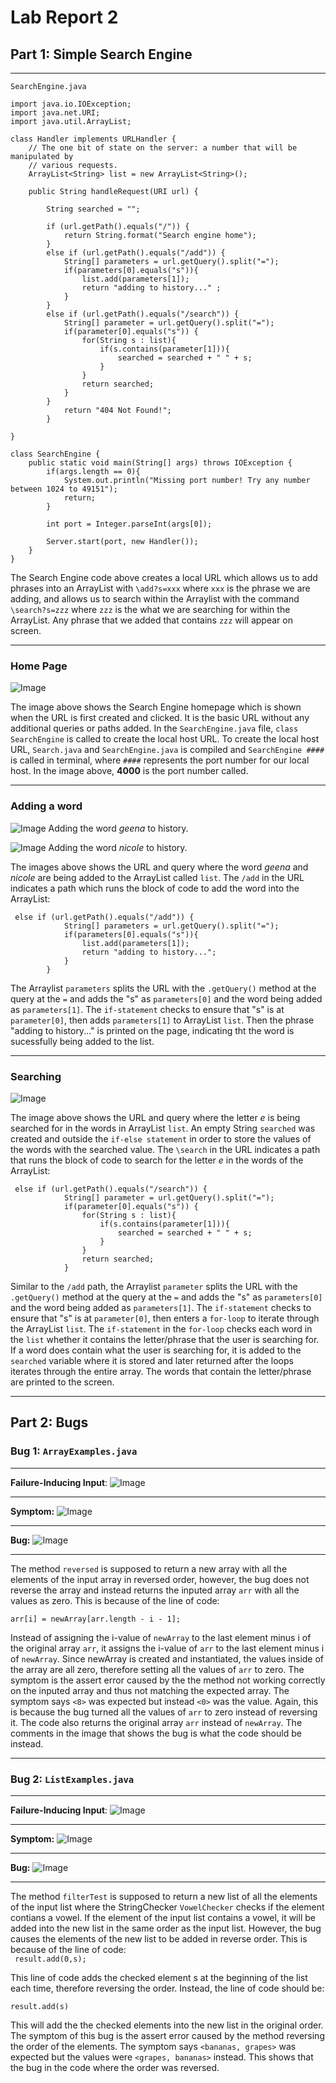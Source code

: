 # **Lab Report 2**

## **Part 1:** Simple Search Engine
***
`SearchEngine.java`
```
import java.io.IOException;
import java.net.URI;
import java.util.ArrayList;

class Handler implements URLHandler {
    // The one bit of state on the server: a number that will be manipulated by
    // various requests.    
    ArrayList<String> list = new ArrayList<String>();

    public String handleRequest(URI url) {

        String searched = "";

        if (url.getPath().equals("/")) {
            return String.format("Search engine home");
        } 
        else if (url.getPath().equals("/add")) {
            String[] parameters = url.getQuery().split("=");
            if(parameters[0].equals("s")){
                list.add(parameters[1]);
                return "adding to history..." ;
            }
        }
        else if (url.getPath().equals("/search")) {
            String[] parameter = url.getQuery().split("=");
            if(parameter[0].equals("s")) {
                for(String s : list){
                    if(s.contains(parameter[1])){
                        searched = searched + " " + s; 
                    }
                }
                return searched;
            }
        } 
            return "404 Not Found!";
        }
    
}

class SearchEngine {
    public static void main(String[] args) throws IOException {
        if(args.length == 0){
            System.out.println("Missing port number! Try any number between 1024 to 49151");
            return;
        }

        int port = Integer.parseInt(args[0]);

        Server.start(port, new Handler());
    }
}    
```
The Search Engine code above creates a local URL which allows us to add phrases into an ArrayList with `\add?s=xxx` where `xxx` is the phrase we are adding, and allows us to search within the Arraylist with the command `\search?s=zzz` where `zzz` is the what we are searching for within the ArrayList. Any phrase that we added that contains `zzz` will appear on screen. 

***

### **Home Page**
![Image](Images/SearchEngine%20home.png)

The image above shows the Search Engine homepage which is shown when the URL is first created and clicked. It is the basic URL without any additional queries or paths added. In the `SearchEngine.java` file, `class SearchEngine` is called to create the local host URL. To create the local host URL, `Search.java` and `SearchEngine.java` is compiled and `SearchEngine ####` is called in terminal, where `####` represents the port number for our local host. In the image above, **4000** is the port number called.

***
### **Adding a word**

![Image](Images/adding-geena.png)
Adding the word *geena* to history.

![Image](Images/adding-nicole.png)
Adding the word *nicole* to history.

The images above shows the URL and query where the word *geena* and *nicole* are being added to the ArrayList called `list`. The `/add` in the URL indicates a path which runs the block of code to add the word into the ArrayList:
```       
 else if (url.getPath().equals("/add")) {
            String[] parameters = url.getQuery().split("=");
            if(parameters[0].equals("s")){
                list.add(parameters[1]);
                return "adding to history...";
            }
        }
```
The Arraylist `parameters` splits the URL with the `.getQuery()` method at the query at the `=` and adds the "s" as `parameters[0]` and the word being added as `parameters[1]`. The `if-statement` checks to ensure that "s" is at `parameter[0]`, then adds `parameters[1]` to ArrayList `list`. Then the phrase "adding to history..." is printed on the page, indicating tht the word is sucessfully being added to the list. 

***
### **Searching**
![Image](Images/searching-e.png)

The image above shows the URL and query where the letter *e* is being searched for in the words in ArrayList `list`. An empty String `searched` was created and outside the `if-else statement` in order to store the values of the words with the searched value. The `\search` in the URL indicates a path that runs the block of code to search for the letter *e* in the words of the ArrayList:
```
 else if (url.getPath().equals("/search")) {
            String[] parameter = url.getQuery().split("=");
            if(parameter[0].equals("s")) {
                for(String s : list){
                    if(s.contains(parameter[1])){
                        searched = searched + " " + s; 
                    }
                }
                return searched;
            }
```
Similar to the `/add` path, the Arraylist `parameter` splits the URL with the `.getQuery()` method at the query at the `=` and adds the "s" as `parameters[0]` and the word being added as `parameters[1]`. The `if-statement` checks to ensure that "s" is at `parameter[0]`, then enters a `for-loop` to iterate through the ArrayList `list`. The `if-statement` in the `for-loop` checks each word in the `list` whether it contains the letter/phrase that the user is searching for. If a word does contain what the user is searching for, it is added to the `searched` variable where it is stored and later returned after the loops iterates through the entire array. The words that contain the letter/phrase are printed to the screen. 
***

## **Part 2:** Bugs

### Bug 1: `ArrayExamples.java`
***
**Failure-Inducing Input**:
![Image](Images/testReversedArray-input.png)
***
**Symptom:**
![Image](Images/testReversedArray-symtpom.png)
***
**Bug:**
![Image](Images/testReversedArray-bug.png)
***
The method `reversed` is supposed to return a new array with all the elements of the input array in reversed order, however, the bug does not reverse the array and instead returns the inputed array `arr` with all the values as zero. This is because of the line of code: 

`arr[i] = newArray[arr.length - i - 1];`

Instead of assigning the i-value of `newArray` to the last element minus i of the original array `arr`, it assigns the i-value of `arr` to the last element minus i of `newArray`. Since newArray is created and instantiated, the values inside of the array are all zero, therefore setting all the values of `arr` to zero. The symptom is the assert error caused by the the method not working correctly on the inputed array and thus not matching the expected array. The symptom says `<8>` was expected but instead `<0>` was the value. Again, this is because the bug turned all the values of `arr` to zero instead of reversing it. The code also returns the original array `arr` instead of `newArray`. The comments in the image that shows the bug is what the code should be instead.

***
### Bug 2: `ListExamples.java`
***
**Failure-Inducing Input**:
![Image](Images/testFilter-input.png)
***
**Symptom:**
![Image](Images/testFilter-symtpom.png)
***
**Bug:**
![Image](Images/testFilter-bug.png)
***
The method `filterTest` is supposed to return a new list of all the elements of the input list where the StringChecker `VowelChecker` checks if the element contians a vowel. If the element of the input list contains a vowel, it will be added into the new list in the same order as the input list. However, the bug causes the elements of the new list to be added in reverse order. This is because of the line of code:     
` result.add(0,s);`

This line of code adds the checked element s at the beginning of the list each time, therefore reversing the order. Instead, the line of code should be:

`result.add(s)`

This will add the the checked elements into the new list in the original order. The symptom of this bug is the assert error caused by the method reversing the order of the elements. The symptom says `<bananas, grapes>` was expected but the values were `<grapes, bananas>` instead. This shows that the bug in the code where the order was reversed. 